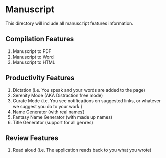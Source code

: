 # Manuscript

This directory will include all manuscript features information.

## Compilation Features

1. Manuscript to PDF
2. Manuscript to Word
3. Manuscript to HTML

## Productivity Features

1. Dictation (i.e. You speak and your words are added to the page)
2. Serenity Mode (AKA Distraction free mode)
3. Curate Mode (i.e. You see notifications on suggested links, or whatever we suggest you do to your work.)
4. Name Generator (with real names)
5. Fantasy Name Generator (with made up names)
6. Title Generator (support for all genres)

## Review Features

1. Read aloud (i.e. The application reads back to you what you wrote)
